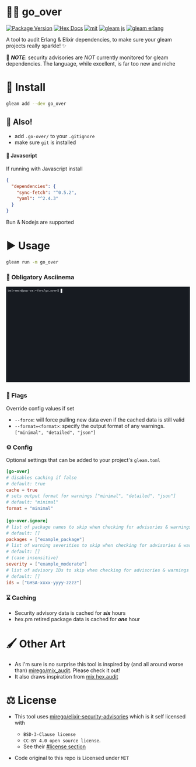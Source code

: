 # 🕵️‍♂️ go_over

[![Package Version](https://img.shields.io/hexpm/v/go_over)](https://hex.pm/packages/go_over)
[![Hex Docs](https://img.shields.io/badge/hex-docs-ffaff3)](https://hexdocs.pm/go_over/)
[![mit](https://img.shields.io/github/license/bwireman/delay?color=brightgreen)](https://github.com/bwireman/delay/blob/main/LICENSE)
[![gleam js](https://img.shields.io/badge/%20gleam%20%E2%9C%A8-js%20%F0%9F%8C%B8-yellow)](https://gleam.run/news/v0.16-gleam-compiles-to-javascript/)
[![gleam erlang](https://img.shields.io/badge/erlang%20%E2%98%8E%EF%B8%8F-red?style=flat&label=gleam%20%E2%9C%A8)](https://gleam.run)

A tool to audit Erlang & Elixir dependencies, to make sure your gleam projects really sparkle! ✨

🚨 _**NOTE**_: security advisories are _NOT_ currently monitored for gleam dependencies. The language, while excellent, is far too new and niche

# 🔽 Install

```sh
gleam add --dev go_over
```

## 📣 Also!

- add `.go-over/` to your `.gitignore`
- make sure `git` is installed

#### 🌸 Javascript

If running with Javascript install

```json
{
  "dependencies": {
    "sync-fetch": "^0.5.2",
    "yaml": "^2.4.3"
  }
}
```

Bun & Nodejs are supported

# ▶️ Usage

```sh
gleam run -m go_over
```

### 🎥 Obligatory Asciinema

![demo](https://raw.githubusercontent.com/bwireman/go-over/main/images/demo.gif)

### 🏴 Flags

Override config values if set

- `--force`: will force pulling new data even if the cached data is still valid
- `--format=<format>`: specify the output format of any warnings. `["minimal", "detailed", "json"]`

### ⚙️ Config

Optional settings that can be added to your project's `gleam.toml`

```toml
[go-over]
# disables caching if false
# default: true
cache = true
# sets output format for warnings ["minimal", "detailed", "json"]
# default: "minimal"
format = "minimal"

[go-over.ignore]
# list of package names to skip when checking for advisories & warnings
# default: []
packages = ["example_package"]
# list of warning severities to skip when checking for advisories & warnings
# default: []
# (case insensitive)
severity = ["example_moderate"]
# list of advisory IDs to skip when checking for advisories & warnings
# default: []
ids = ["GHSA-xxxx-yyyy-zzzz"]
```

### ⌛ Caching

- Security advisory data is cached for **_six_** hours
- hex.pm retired package data is cached for **_one_** hour

# 🖌️ Other Art

- As I'm sure is no surprise this tool is inspired by (and all around worse than) [mirego/mix_audit](https://github.com/mirego/mix_audit). Please check it out!
- It also draws inspiration from [mix hex.audit](https://hexdocs.pm/hex/Mix.Tasks.Hex.Audit.html)

# ⚖️ License

- This tool uses [mirego/elixir-security-advisories](https://github.com/mirego/elixir-security-advisories) which is it self licensed with

  - `BSD-3-Clause license`
  - `CC-BY 4.0 open source license`.
  - See their [#license section](https://github.com/mirego/elixir-security-advisories?tab=readme-ov-file#license)

- Code original to this repo is Licensed under `MIT`
